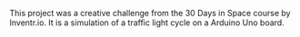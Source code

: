 This project was a creative challenge from the 30 Days in Space course by Inventr.io. It is a simulation of a traffic light cycle on a Arduino Uno board.